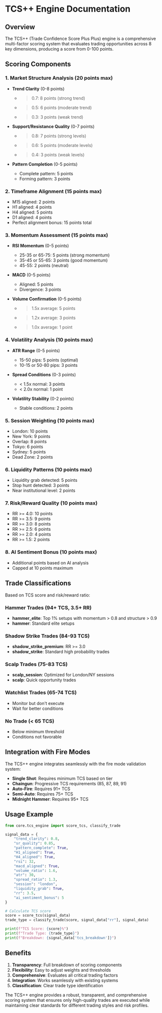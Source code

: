 # TCS++ Engine Documentation

## Overview

The TCS++ (Trade Confidence Score Plus Plus) engine is a comprehensive multi-factor scoring system that evaluates trading opportunities across 8 key dimensions, producing a score from 0-100 points.

## Scoring Components

### 1. Market Structure Analysis (20 points max)
- **Trend Clarity** (0-8 points)
  - > 0.7: 8 points (strong trend)
  - > 0.5: 6 points (moderate trend)
  - > 0.3: 3 points (weak trend)

- **Support/Resistance Quality** (0-7 points)
  - > 0.8: 7 points (strong levels)
  - > 0.6: 5 points (moderate levels)
  - > 0.4: 3 points (weak levels)

- **Pattern Completion** (0-5 points)
  - Complete pattern: 5 points
  - Forming pattern: 3 points

### 2. Timeframe Alignment (15 points max)
- M15 aligned: 2 points
- H1 aligned: 4 points
- H4 aligned: 5 points
- D1 aligned: 4 points
- Perfect alignment bonus: 15 points total

### 3. Momentum Assessment (15 points max)
- **RSI Momentum** (0-5 points)
  - 25-35 or 65-75: 5 points (strong momentum)
  - 35-45 or 55-65: 3 points (good momentum)
  - 45-55: 2 points (neutral)

- **MACD** (0-5 points)
  - Aligned: 5 points
  - Divergence: 3 points

- **Volume Confirmation** (0-5 points)
  - > 1.5x average: 5 points
  - > 1.2x average: 3 points
  - > 1.0x average: 1 point

### 4. Volatility Analysis (10 points max)
- **ATR Range** (0-5 points)
  - 15-50 pips: 5 points (optimal)
  - 10-15 or 50-80 pips: 3 points

- **Spread Conditions** (0-3 points)
  - < 1.5x normal: 3 points
  - < 2.0x normal: 1 point

- **Volatility Stability** (0-2 points)
  - Stable conditions: 2 points

### 5. Session Weighting (10 points max)
- London: 10 points
- New York: 9 points
- Overlap: 8 points
- Tokyo: 6 points
- Sydney: 5 points
- Dead Zone: 2 points

### 6. Liquidity Patterns (10 points max)
- Liquidity grab detected: 5 points
- Stop hunt detected: 3 points
- Near institutional level: 2 points

### 7. Risk/Reward Quality (10 points max)
- RR >= 4.0: 10 points
- RR >= 3.5: 9 points
- RR >= 3.0: 8 points
- RR >= 2.5: 6 points
- RR >= 2.0: 4 points
- RR >= 1.5: 2 points

### 8. AI Sentiment Bonus (10 points max)
- Additional points based on AI analysis
- Capped at 10 points maximum

## Trade Classifications

Based on TCS score and risk/reward ratio:

### Hammer Trades (94+ TCS, 3.5+ RR)
- **hammer_elite**: Top 1% setups with momentum > 0.8 and structure > 0.9
- **hammer**: Standard elite setups

### Shadow Strike Trades (84-93 TCS)
- **shadow_strike_premium**: RR >= 3.0
- **shadow_strike**: Standard high probability trades

### Scalp Trades (75-83 TCS)
- **scalp_session**: Optimized for London/NY sessions
- **scalp**: Quick opportunity trades

### Watchlist Trades (65-74 TCS)
- Monitor but don't execute
- Wait for better conditions

### No Trade (< 65 TCS)
- Below minimum threshold
- Conditions not favorable

## Integration with Fire Modes

The TCS++ engine integrates seamlessly with the fire mode validation system:

- **Single Shot**: Requires minimum TCS based on tier
- **Chaingun**: Progressive TCS requirements (85, 87, 89, 91)
- **Auto-Fire**: Requires 91+ TCS
- **Semi-Auto**: Requires 75+ TCS
- **Midnight Hammer**: Requires 95+ TCS

## Usage Example

```python
from core.tcs_engine import score_tcs, classify_trade

signal_data = {
    "trend_clarity": 0.8,
    "sr_quality": 0.85,
    "pattern_complete": True,
    "H1_aligned": True,
    "H4_aligned": True,
    "rsi": 32,
    "macd_aligned": True,
    "volume_ratio": 1.6,
    "atr": 30,
    "spread_ratio": 1.3,
    "session": "london",
    "liquidity_grab": True,
    "rr": 3.5,
    "ai_sentiment_bonus": 5
}

# Calculate TCS score
score = score_tcs(signal_data)
trade_type = classify_trade(score, signal_data["rr"], signal_data)

print(f"TCS Score: {score}%")
print(f"Trade Type: {trade_type}")
print(f"Breakdown: {signal_data['tcs_breakdown']}")
```

## Benefits

1. **Transparency**: Full breakdown of scoring components
2. **Flexibility**: Easy to adjust weights and thresholds
3. **Comprehensive**: Evaluates all critical trading factors
4. **Integration**: Works seamlessly with existing systems
5. **Classification**: Clear trade type identification

The TCS++ engine provides a robust, transparent, and comprehensive scoring system that ensures only high-quality trades are executed while maintaining clear standards for different trading styles and risk profiles.